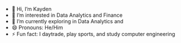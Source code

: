 - 👋 Hi, I’m Kayden
- 👀 I’m interested in Data Analytics and Finance
- 🌱 I’m currently exploring in Data Analytics and 
- 😄 Pronouns: He/Him
- ⚡ Fun fact: I daytrade, play sports, and study computer engineering

